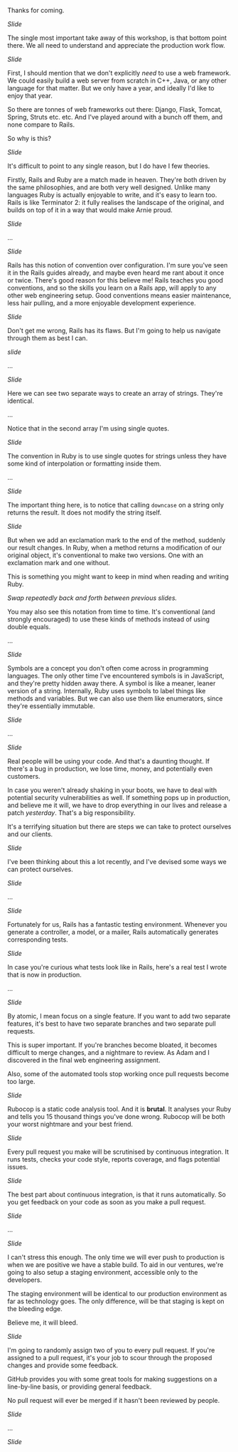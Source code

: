 Thanks for coming.

*Slide*

The single most important take away of this workshop, is that bottom point 
there. We all need to understand and appreciate the production work flow.

*Slide*

First, I should mention that we don't explicitly *need* to use a web framework. We could easily build a web server from scratch in C++, Java, or any other language for that matter. But we only have a year, and ideally I'd like to enjoy that year. 

So there are tonnes of web frameworks out there: Django, Flask, Tomcat, Spring, Struts etc. etc. And I've played around with a bunch off them, and none compare to Rails.

So why is this?

*Slide*

It's difficult to point to any single reason, but I do have I few theories.

Firstly, Rails and Ruby are a match made in heaven. They're both driven by the same philosophies, and are both very well designed. Unlike many languages Ruby is actually enjoyable to write, and it's easy to learn too. Rails is like Terminator 2: it fully realises the landscape of the original, and builds on top of it in a way that would make Arnie proud.

*Slide*

...

*Slide*

Rails has this notion of convention over configuration. I'm sure you've seen it in the Rails guides already, and maybe even heard me rant about it once or twice. There's good reason for this believe me! Rails teaches you good conventions, and so the skills you learn on a Rails app, will apply to any other web engineering setup. Good conventions means easier maintenance, less hair pulling, and a more enjoyable development experience.

*Slide*

Don't get me wrong, Rails has its flaws. But I'm going to help us navigate through them as best I can.

*slide*

...

*Slide*

Here we can see two separate ways to create an array of strings. They're identical. 


...


Notice that in the second array I'm using single quotes. 

*Slide*

The convention in Ruby is to use single quotes for strings unless they have some kind of interpolation or formatting inside them.

...

*Slide*

The important thing here, is to notice that calling `downcase` on a string only returns the result. It does not modify the string itself. 

*Slide*

But when we add an exclamation mark to the end of the method, suddenly our result changes. In Ruby, when a method returns a modification of our original object, it's conventional to make two versions. One with an exclamation mark and one without.

This is something you might want to keep in mind when reading and writing Ruby.

*Swap repeatedly back and forth between previous slides.*

You may also see this notation from time to time. It's conventional (and strongly encouraged) to use these kinds of methods instead of using double equals.

...

*Slide*

Symbols are a concept you don't often come across in programming languages. The only other time I've encountered symbols is in JavaScript, and they're pretty hidden away there. A symbol is like a meaner, leaner version of a string. Internally, Ruby uses symbols to label things like methods and variables. But we can also use them like enumerators, since they're essentially immutable.





*Slide*

...

*Slide*

Real people will be using your code. And that's a daunting thought. If there's a bug in production, we lose time, money, and potentially even customers.

In case you weren't already shaking in your boots, we have to deal with potential security vulnerabilities as well. If something pops up in production, and believe me it will, we have to drop everything in our lives and release a patch *yesterday*. That's a big responsibility.

It's a terrifying situation but there are steps we can take to protect ourselves and our clients.

*Slide*

I've been thinking about this a lot recently, and I've devised some ways we can protect ourselves.

*Slide*

...

*Slide*

Fortunately for us, Rails has a fantastic testing environment. Whenever you generate a controller, a model, or a mailer, Rails automatically generates corresponding tests.

*Slide*

In case you're curious what tests look like in Rails, here's a real test I wrote that is now in production.

...

*Slide*

By atomic, I mean focus on a single feature. If you want to add two separate features, it's best to have two separate branches and two separate pull requests.

This is super important. If you're branches become bloated, it becomes difficult to merge changes, and a nightmare to review. As Adam and I discovered in the final web engineering assignment.

Also, some of the automated tools stop working once pull requests become too large.

*Slide* 

Rubocop is a static code analysis tool. And it is **brutal**. It analyses your Ruby and tells you 15 thousand things you've done wrong. Rubocop will be both your worst nightmare and your best friend.

*Slide*

Every pull request you make will be scrutinised by continuous integration. It runs tests, checks your code style, reports coverage, and flags potential issues. 

*Slide*

The best part about continuous integration, is that it runs automatically. So you get feedback on your code as soon as you make a pull request.

*Slide*

...

*Slide*

I can't stress this enough. The only time we will ever push to production is when we are positive we have a stable build. To aid in our ventures, we're going to also setup a staging environment, accessible only to the developers.

The staging environment will be identical to our production environment as far as technology goes. The only difference, will be that staging is kept on the bleeding edge.

Believe me, it will bleed.

*Slide*

I'm going to randomly assign two of you to every pull request. If you're assigned to a pull request, it's your job to scour through the proposed changes and provide some feedback.

GitHub provides you with some great tools for making suggestions on a line-by-line basis, or providing general feedback.

No pull request will ever be merged if it hasn't been reviewed by people.

*Slide*

...

*Slide*